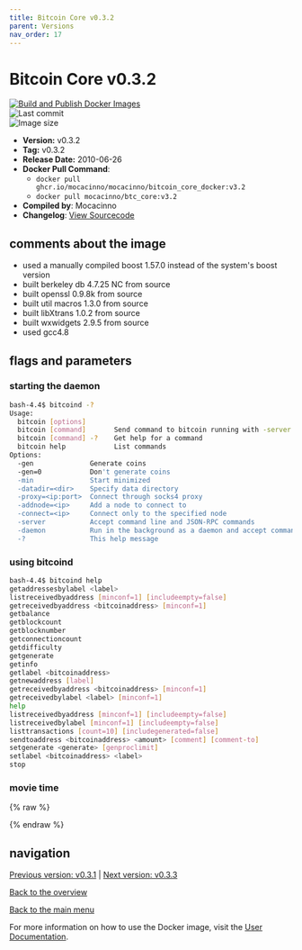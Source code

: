 ```yaml
---
title: Bitcoin Core v0.3.2
parent: Versions
nav_order: 17
---
```


# Bitcoin Core v0.3.2

[![Build and Publish Docker Images](https://github.com/mocacinno/bitcoin_core_docker/actions/workflows/build-and-publish.yml/badge.svg?branch=v3.2)](https://github.com/mocacinno/bitcoin_core_docker/actions/workflows/build-and-publish.yml)  
![Last commit](https://badgen.net/github/last-commit/mocacinno/bitcoin_core_docker/v3.2)  
![Image size](https://badgen.net/docker/size/mocacinno/btc_core/v3.2?color=green)  

- **Version:** v0.3.2
- **Tag:** v0.3.2
- **Release Date:** 2010-06-26
- **Docker Pull Command**:
  - `docker pull ghcr.io/mocacinno/mocacinno/bitcoin_core_docker:v3.2`
  - `docker pull mocacinno/btc_core:v3.2`
- **Compiled by**: Mocacinno
- **Changelog**: [View Sourcecode](https://github.com/bitcoin/bitcoin/tree/v0.3.2)

## comments about the image

- used a manually compiled boost 1.57.0 instead of the system's boost version
- built berkeley db 4.7.25 NC from source
- built openssl 0.9.8k from source
- built util macros 1.3.0 from source
- built libXtrans 1.0.2 from source
- built wxwidgets 2.9.5 from source
- used gcc4.8

## flags and parameters

### starting the daemon

```bash
bash-4.4$ bitcoind -?
Usage:
  bitcoin [options]
  bitcoin [command]       Send command to bitcoin running with -server or -daemon
  bitcoin [command] -?    Get help for a command
  bitcoin help            List commands
Options:
  -gen              Generate coins
  -gen=0            Don't generate coins
  -min              Start minimized
  -datadir=<dir>    Specify data directory
  -proxy=<ip:port>  Connect through socks4 proxy
  -addnode=<ip>     Add a node to connect to
  -connect=<ip>     Connect only to the specified node
  -server           Accept command line and JSON-RPC commands
  -daemon           Run in the background as a daemon and accept commands
  -?                This help message
```

### using bitcoind

```bash
bash-4.4$ bitcoind help
getaddressesbylabel <label>
listreceivedbyaddress [minconf=1] [includeempty=false]
getreceivedbyaddress <bitcoinaddress> [minconf=1]
getbalance
getblockcount
getblocknumber
getconnectioncount
getdifficulty
getgenerate
getinfo
getlabel <bitcoinaddress>
getnewaddress [label]
getreceivedbyaddress <bitcoinaddress> [minconf=1]
getreceivedbylabel <label> [minconf=1]
help
listreceivedbyaddress [minconf=1] [includeempty=false]
listreceivedbylabel [minconf=1] [includeempty=false]
listtransactions [count=10] [includegenerated=false]
sendtoaddress <bitcoinaddress> <amount> [comment] [comment-to]
setgenerate <generate> [genproclimit]
setlabel <bitcoinaddress> <label>
stop
```

### movie time

{% raw %}
<link rel="stylesheet" href="https://mocacinno.com/asciinema-player.css">
   <div id="fullnode"></div>
   <script src="https://mocacinno.com/asciinema-player.min.js"></script>
   <script>
      AsciinemaPlayer.create('./casts/v0.3.2.cast', document.getElementById('fullnode'));
   </script>
{% endraw %}

## navigation

[Previous version: v0.3.1](./v3.1.md) | [Next version: v0.3.3](./v3.3.md)

[Back to the overview](./Readme.md)

[Back to the main menu](../Readme.md)

For more information on how to use the Docker image, visit the [User Documentation](../userdocs/Readme.md).
